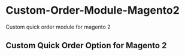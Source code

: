 # Custom-Order-Module-Magento2
Custom quick order module for magento 2

## Custom Quick Order Option for Magento 2
